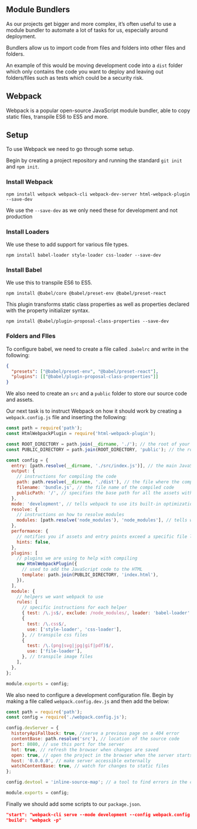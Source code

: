 ## Module Bundlers

As our projects get bigger and more complex, it’s often useful to use a module bundler to automate a lot of tasks for us, especially around deployment.

Bundlers allow us to import code from files and folders into other files and folders.

An example of this would be moving development code into a `dist` folder which only contains the code you want to deploy and leaving out folders/files such as tests which could be a security risk.

## Webpack

Webpack is a popular open-source JavaScript module bundler, able to copy static files, transpile ES6 to ES5 and more.

## Setup

To use Webpack we need to go through some setup.

Begin by creating a project repository and running the standard `git init` and `npm init`.

### Install Webpack

`npm install webpack webpack-cli webpack-dev-server html-webpack-plugin --save-dev`

We use the `--save-dev` as we only need these for development and not production

### Install Loaders

We use these to add support for various file types.

`npm install babel-loader style-loader css-loader --save-dev`

### Install Babel

We use this to transpile ES6 to ES5.

`npm install @babel/core @babel/preset-env @babel/preset-react`

This plugin transforms static class properties as well as properties declared with the property initializer syntax.

`npm install @babel/plugin-proposal-class-properties --save-dev`

### Folders and FIles

To configure babel, we need to create a file called `.babelrc` and write in the following:

```json
{
  "presets": ["@babel/preset-env", "@babel/preset-react"],
  "plugins": [["@babel/plugin-proposal-class-properties"]]
}
```

We also need to create an `src` and a `public` folder to store our source code and assets.

Our next task is to instruct Webpack on how it should work by creating a `webpack.config.js` file and inserting the following:

```js
const path = require('path');
const HtmlWebpackPlugin = require('html-webpack-plugin');

const ROOT_DIRECTORY = path.join(__dirname, './'); // the root of your project
const PUBLIC_DIRECTORY = path.join(ROOT_DIRECTORY, 'public'); // the root of the frontend, i.e. html file

const config = {
  entry: [path.resolve(__dirname, './src/index.js')], // the main JavaScript file of the project
  output: {
    // instructions for compiling the code
    path: path.resolve(__dirname, './dist'), // the file where the compiled code should go
    filename: 'bundle.js', // the file name of the compiled code
    publicPath: '/', // specifies the base path for all the assets within your application.
  },
  mode: 'development', // tells webpack to use its built-in optimizations according to the mode
  resolve: {
    // instructions on how to resolve modules
    modules: [path.resolve('node_modules'), 'node_modules'], // tells webpack where to look for node_modules
  },
  performance: {
    // notifies you if assets and entry points exceed a specific file limit
    hints: false,
  },
  plugins: [
    // plugins we are using to help with compiling
    new HtmlWebpackPlugin({
      // used to add the JavaScript code to the HTML
      template: path.join(PUBLIC_DIRECTORY, 'index.html'),
    }),
  ],
  module: {
    // helpers we want webpack to use
    rules: [
      // specific instructions for each helper
      { test: /\.js$/, exclude: /node_modules/, loader: 'babel-loader' }, // transpile JavaScript files
      {
        test: /\.css$/,
        use: ['style-loader', 'css-loader'],
      }, // transpile css files
      {
        test: /\.(png|svg|jpg|gif|pdf)$/,
        use: ['file-loader'],
      }, // transpile image files
    ],
  },
};

module.exports = config;
```

We also need to configure a development configuration file. Begin by making a file called `webpack.config.dev.js` and then add the below:

```js
const path = require('path');
const config = require('./webpack.config.js');

config.devServer = {
  historyApiFallback: true, //serve a previous page on a 404 error
  contentBase: path.resolve('src'), // location of the source code
  port: 8080, // use this port for the server
  hot: true, // refresh the browser when changes are saved
  open: true, // open the project in the browser when the server starts
  host: '0.0.0.0', // make server accessible externally
  watchContentBase: true, // watch for changes to static files
};

config.devtool = 'inline-source-map'; // a tool to find errors in the compiled code, but show them against the source code for easier debugging

module.exports = config;
```

Finally we should add some scripts to our `package.json`.

```json
"start": "webpack-cli serve --mode development --config webpack.config.dev.js",
"build": "webpack -p"
```